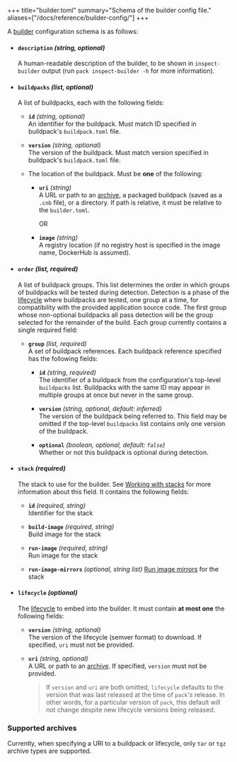 +++
title="builder.toml"
summary="Schema of the builder config file."
aliases=["/docs/reference/builder-config/"]
+++

A [builder][builder] configuration schema is as follows:

- #### `description` _(string, optional)_
  A human-readable description of the builder, to be shown in `inspect-builder` output
  (run `pack inspect-builder -h` for more information).

- #### `buildpacks` _(list, optional)_
  A list of buildpacks, each with the following fields:

  - **`id`** _(string, optional)_\
    An identifier for the buildpack. Must match ID specified in buildpack's `buildpack.toml` file.

  - **`version`** _(string, optional)_\
    The version of the buildpack. Must match version specified in buildpack's `buildpack.toml` file.

  - The location of the buildpack. Must be **one** of the following:

      - **`uri`** _(string)_\
        A URL or path to an [archive](#supported-archives), a packaged buildpack (saved as a `.cnb` file), or a directory. If path is relative, it must be relative to the `builder.toml`.

        OR

      - **`image`** _(string)_\
        A registry location (if no registry host is specified in the image name, DockerHub is assumed).

- #### `order` _(list, required)_
  A list of buildpack groups. This list determines the order in which groups of buildpacks
  will be tested during detection. Detection is a phase of the [lifecycle](#lifecycle) where
  buildpacks are tested, one group at a time, for compatibility with the provided application source code. The first
  group whose non-optional buildpacks all pass detection will be the group selected for the remainder of the build. Each
  group currently contains a single required field:

    - **`group`** _(list, required)_\
      A set of buildpack references. Each buildpack reference specified has the following fields:

        - **`id`** _(string, required)_\
          The identifier of a buildpack from the configuration's top-level `buildpacks` list. Buildpacks with the same ID may
          appear in multiple groups at once but never in the same group.

        - **`version`** _(string, optional, default: inferred)_\
          The version of the buildpack being referred to. This field may be omitted if the top-level `buildpacks` list contains
          only one version of the buildpack.

        - **`optional`** _(boolean, optional, default: `false`)_\
          Whether or not this buildpack is optional during detection.

- #### `stack` _(required)_
  The stack to use for the builder. See [Working with stacks](/docs/concepts/components/stack) for more information about this field. It
  contains the following fields:

  - **`id`** _(required, string)_\
    Identifier for the stack

  - **`build-image`** _(required, string)_\
    Build image for the stack

  - **`run-image`** _(required, string)_\
    Run image for the stack

  - **`run-image-mirrors`** _(optional, string list)_
    [Run image mirrors](/docs/concepts/components/stack#run-image-mirrors) for the stack

- #### `lifecycle` _(optional)_
  The [lifecycle](#lifecycle) to embed into the builder. It must contain **at most one** the following fields:

  - **`version`** _(string, optional)_\
    The version of the lifecycle (semver format) to download. If specified, `uri` must not be provided.

  - **`uri`** _(string, optional)_\
    A URL or path to an [archive](#supported-archives). If specified, `version` must not be provided.

    > If `version` and `uri` are both omitted, `lifecycle` defaults to the version that was last released
    > at the time of `pack`'s release. In other words, for a particular version of `pack`, this default
    > will not change despite new lifecycle versions being released.

### Supported archives

Currently, when specifying a URI to a buildpack or lifecycle, only `tar` or `tgz` archive types are supported.

[builder]: /docs/concepts/components/builder
